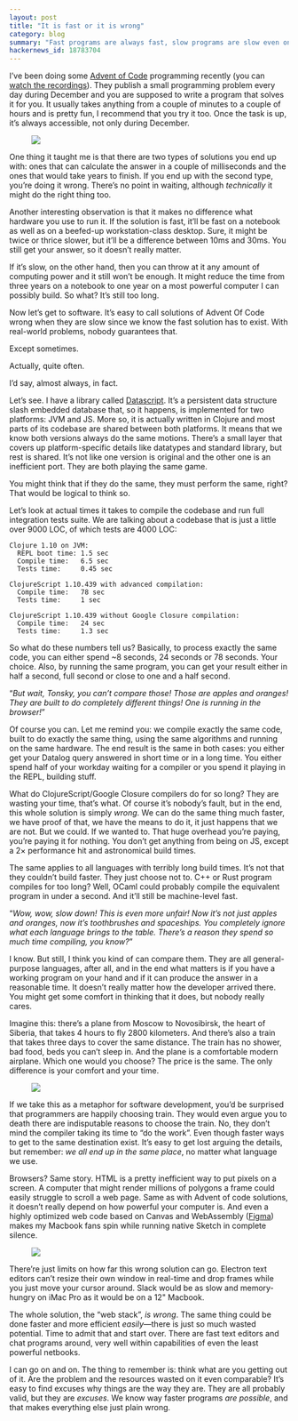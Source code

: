 ```yaml
---
layout: post
title: "It is fast or it is wrong"
category: blog
summary: "Fast programs are always fast, slow programs are slow even on a most powerful computers. Knowing that fast solution exists makes slow one plain wrong."
hackernews_id: 18783704
---
```


I’ve been doing some [Advent of Code](https://adventofcode.com/2018) programming recently (you can [watch the recordings](https://www.youtube.com/playlist?list=PLdSfLyn35ej-UL9AuxUvoFXerHac4RYnH)). They publish a small programming problem every day during December and you are supposed to write a program that solves it for you. It usually takes anything from a couple of minutes to a couple of hours and is pretty fun, I recommend that you try it too. Once the task is up, it’s always accessible, not only during December.

<figure><img src="advent.png"></figure>

One thing it taught me is that there are two types of solutions you end up with: ones that can calculate the answer in a couple of milliseconds and the ones that would take years to finish. If you end up with the second type, you’re doing it wrong. There’s no point in waiting, although _technically_ it might do the right thing too.

Another interesting observation is that it makes no difference what hardware you use to run it. If the solution is fast, it’ll be fast on a notebook as well as on a beefed-up workstation-class desktop. Sure, it might be twice or thrice slower, but it’ll be a difference between 10ms and 30ms. You still get your answer, so it doesn’t really matter.

If it’s slow, on the other hand, then you can throw at it any amount of computing power and it still won’t be enough. It might reduce the time from three years on a notebook to one year on a most powerful computer I can possibly build. So what? It’s still too long.

Now let’s get to software. It’s easy to call solutions of Advent Of Code wrong when they are slow since we know the fast solution has to exist. With real-world problems, nobody guarantees that.

Except sometimes.

Actually, quite often.

I’d say, almost always, in fact.

Let’s see. I have a library called [Datascript](https://github.com/tonsky/datascript). It’s a persistent data structure slash embedded database that, so it happens, is implemented for two platforms: JVM and JS. More so, it is actually written in Clojure and most parts of its codebase are shared between both platforms. It means that we know both versions always do the same motions. There’s a small layer that covers up platform-specific details like datatypes and standard library, but rest is shared. It’s not like one version is original and the other one is an inefficient port. They are both playing the same game.

You might think that if they do the same, they must perform the same, right? That would be logical to think so.

Let’s look at actual times it takes to compile the codebase and run full integration tests suite. We are talking about a codebase that is just a little over 9000 LOC, of which tests are 4000 LOC:

    Clojure 1.10 on JVM:
      REPL boot time: 1.5 sec
      Compile time:   6.5 sec
      Tests time:     0.45 sec
      
    ClojureScript 1.10.439 with advanced compilation:
      Compile time:   78 sec
      Tests time:     1 sec
      
    ClojureScript 1.10.439 without Google Closure compilation:
      Compile time:   24 sec
      Tests time:     1.3 sec

So what do these numbers tell us? Basically, to process exactly the same code, you can either spend ~8 seconds, 24 seconds or 78 seconds. Your choice. Also, by running the same program, you can get your result either in half a second, full second or close to one and a half second.

“_But wait, Tonsky, you can’t compare those! Those are apples and oranges! They are built to do completely different things! One is running in the browser!_”

Of course you can. Let me remind you: we compile exactly the same code, built to do exactly the same thing, using the same algorithms and running on the same hardware. The end result is the same in both cases: you either get your Datalog query answered in short time or in a long time. You either spend half of your workday waiting for a compiler or you spend it playing in the REPL, building stuff.

What do ClojureScript/Google Closure compilers do for so long? They are wasting your time, that’s what. Of course it’s nobody’s fault, but in the end, this whole solution is simply _wrong_. We can do the same thing much faster, we have proof of that, we have the means to do it, it just happens that we are not. But we could. If we wanted to. That huge overhead you’re paying, you’re paying it for nothing. You don’t get anything from being on JS, except a 2× performance hit and astronomical build times.

The same applies to all languages with terribly long build times. It’s not that they couldn’t build faster. They just choose not to. C++ or Rust program compiles for too long? Well, OCaml could probably compile the equivalent program in under a second. And it’ll still be machine-level fast.

“_Wow, wow, slow down! This is even more unfair! Now it’s not just apples and oranges, now it’s toothbrushes and spaceships. You completely ignore what each language brings to the table. There’s a reason they spend so much time compiling, you know?_”

I know. But still, I think you kind of can compare them. They are all general-purpose languages, after all, and in the end what matters is if you have a working program on your hand and if it can produce the answer in a reasonable time. It doesn’t really matter how the developer arrived there. You might get some comfort in thinking that it does, but nobody really cares.

Imagine this: there’s a plane from Moscow to Novosibirsk, the heart of Siberia, that takes 4 hours to fly 2800 kilometers. And there’s also a train that takes three days to cover the same distance. The train has no shower, bad food, beds you can’t sleep in. And the plane is a comfortable modern airplane. Which one would you choose? The price is the same. The only difference is your comfort and your time.

<figure><img src="train.jpg"></figure>

If we take this as a metaphor for software development, you’d be surprised that programmers are happily choosing train. They would even argue you to death there are indisputable reasons to choose the train. No, they don’t mind the compiler taking its time to “do the work”. Even though faster ways to get to the same destination exist. It’s easy to get lost arguing the details, but remember: _we all end up in the same place_, no matter what language we use.

Browsers? Same story. HTML is a pretty inefficient way to put pixels on a screen. A computer that might render millions of polygons a frame could easily struggle to scroll a web page. Same as with Advent of code solutions, it doesn’t really depend on how powerful your computer is. And even a highly optimized web code based on Canvas and WebAssembly ([Figma](https://figma.com)) makes my Macbook fans spin while running native Sketch in complete silence.

<figure><img src="crysis.jpg"></figure>

There’re just limits on how far this wrong solution can go. Electron text editors can’t resize their own window in real-time and drop frames while you just move your cursor around. Slack would be as slow and memory-hungry on iMac Pro as it would be on a 12" Macbook.

The whole solution, the “web stack”, _is wrong_. The same thing could be done faster and more efficient _easily_—there is just so much wasted potential. Time to admit that and start over. There are fast text editors and chat programs around, very well within capabilities of even the least powerful netbooks. 

I can go on and on. The thing to remember is: think what are you getting out of it. Are the problem and the resources wasted on it even comparable? It’s easy to find excuses why things are the way they are. They are all probably valid, but they are _excuses_. We know way faster programs _are possible_, and that makes everything else just plain wrong.